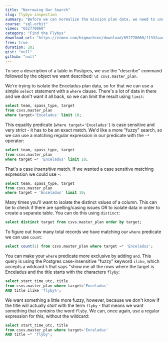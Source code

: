 ```yaml
---
title: "Narrowing Our Search"
slug: flybys-inspection
summary: "Before we can normalize the mission plan data, we need to understand what's in the table and how it's related."
course: "sql-orbit"
vimeo: "652770060"
category: "Find the Flybys"
download_url: "https://vimeo.com/bigmachine/download/652770060/f1332aac97"
free: true
duration: 281
gist: "null"
github: "null"
---
```


To see a description of a table in Postgres, we use the "describe" command followed by the object we want described: `\d csvs.master_plan`. 

We're trying to isolate the Enceladus plan data, so for that we can use a simple `select` statement with a `where` clause. There's a lot of data in there and we don't want it all back, so we can limit the result using `limit`:

```sql
select team, spass_type, target 
from csvs.master_plan 
where target='Enceladus' limit 10;
```

This equality predicate (`where target='Enceladus'`) is case sensitive and very strict - it has to be an exact match. We'd like a more "fuzzy" search, so we can use a matching regular expression in our predicate with the `~*` operator:

```sql
select team, spass_type, target 
from csvs.master_plan 
where target ~* 'Enceladus' limit 10;
```

That's a case _insensitive_ match. If we wanted a case sensitive matching expression we could use `~`:

```sql
select team, spass_type, target 
from csvs.master_plan 
where target ~ 'Enceladus' limit 10;
```

Many times you'll want to isolate the distinct values of a column. This can be to check if there are spelling/casing issues OR to isolate data in order to create a separate table. You can do this using `distinct`:

```sql
select distinct target from csvs.master_plan order by target;
```

To figure out how many total records we have matching our `where` predicate we can use `count`:

```sql
select count(1) from csvs.master_plan where target ~* 'Enceladus';
```

You can make your `where` predicate more exclusive by adding `and`. This query is using the Postgres case-insensitive "fuzzy" keyword `ilike`, which accepts a wildcard `%` that says "show me all the rows where the target is Enceladus and the title starts with the characters `flyby`:

```sql
select start_time_utc, title 
from csvs.master_plan where target='Enceladus'
AND title ilike 'flyby%';
```

We want something a little more fuzzy, however, because we don't know if the title will actually _start_ with the term `flyby` - that means we want something that _contains_ the word `flyby`. We can, once again, use a regular expression for this, without the wildcard:

```sql
select start_time_utc, title 
from csvs.master_plan where target='Enceladus'
AND title ~* 'flyby';
```
